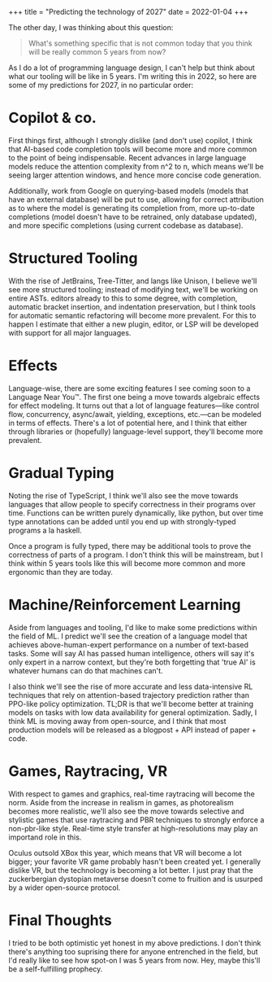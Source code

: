 +++
title = "Predicting the technology of 2027"
date = 2022-01-04
+++

The other day, I was thinking about this question:

> What's something specific that is not common today that you think will be really common 5 years from now?

As I do a lot of programming language design, I can't help but think about what our tooling will be like in 5 years. I'm writing this in 2022, so here are some of my predictions for 2027, in no particular order:

# Copilot & co.
First things first, although I strongly dislike (and don't use) copilot, I think that AI-based code completion tools will become more and more common to the point of being indispensable. Recent advances in large language models reduce the attention complexity from n^2 to n, which means we'll be seeing larger attention windows, and hence more concise code generation. 

Additionally, work from Google on querying-based models (models that have an external database) will be put to use, allowing for correct attribution as to where the model is generating its completion from, more up-to-date completions (model doesn't have to be retrained, only database updated), and more specific completions (using current codebase as database).

# Structured Tooling
With the rise of JetBrains, Tree-Titter, and langs like Unison, I believe we'll see more structured tooling; instead of modifying text, we'll be working on entire ASTs. editors already to this to some degree, with completion, automatic bracket insertion, and indentation preservation, but I think tools for automatic semantic refactoring will become more prevalent. For this to happen I estimate that either a new plugin, editor, or LSP will be developed with support for all major languages.

# Effects
Language-wise, there are some exciting features I see coming soon to a Language Near You™. The first one being a move towards algebraic effects for effect modeling. It turns out that a lot of language features—like control flow, concurrency, async/await, yielding, exceptions, etc.—can be modeled in terms of effects. There's a lot of potential here, and I think that either through libraries or (hopefully) language-level support, they'll become more prevalent.

# Gradual Typing
Noting the rise of TypeScript, I think we'll also see the move towards languages that allow people to specify correctness in their programs over time. Functions can be written purely dynamically, like python, but over time type annotations can be added until you end up with strongly-typed programs a la haskell. 

Once a program is fully typed, there may be additional tools to prove the correctness of parts of a program. I don't think this will be mainstream, but I think within 5 years tools like this will become more common and more ergonomic than they are today.

# Machine/Reinforcement Learning
Aside from languages and tooling, I'd like to make some predictions within the field of ML. I predict we'll see the creation of a language model that achieves above-human-expert performance on a number of text-based tasks. Some will say AI has passed human intelligence, others will say it's only expert in a narrow context, but they're both forgetting that 'true AI' is whatever humans can do that machines can't. 

I also think we'll see the rise of more accurate and less data-intensive RL techniques that rely on attention-based trajectory prediction rather than PPO-like policy optimization. TL;DR is that we'll become better at training models on tasks with low data availability for general optimization. Sadly, I think ML is moving away from open-source, and I think that most production models will be released as a blogpost + API instead of paper + code.

# Games, Raytracing, VR
With respect to games and graphics, real-time raytracing will become the norm. Aside from the increase in realism in games, as photorealism becomes more realistic, we'll also see the move towards selective and stylistic games that use raytracing and PBR techniques to strongly enforce a non-pbr-like style. Real-time style transfer at high-resolutions may play an importand role in this. 

Oculus outsold XBox this year, which means that VR will become a lot bigger; your favorite VR game probably hasn't been created yet. I generally dislike VR, but the technology is becoming a lot better. I just pray that the zuckerbergian dystopian metaverse doesn't come to fruition and is usurped by a wider open-source protocol.

# Final Thoughts
I tried to be both optimistic yet honest in my above predictions. I don't think there's anything too suprising there for anyone entrenched in the field, but I'd really like to see how spot-on I was 5 years from now. Hey, maybe this'll be a self-fulfilling prophecy.
